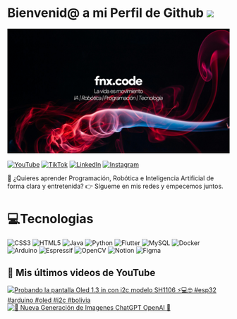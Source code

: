 # Bienvenid@ a mi Perfil de Github <img src=https://media.giphy.com/media/v1.Y2lkPTc5MGI3NjExcmVpMm0yYjI3bnF4MmwxN2hjeGYxY251d21iYnc1cmN5YWw0czhucyZlcD12MV9naWZzX3NlYXJjaCZjdD1n/aNqEFrYVnsS52/giphy.gif width="100"> 

![banner fnx.code](Banner.png)


[![YouTube](https://img.shields.io/badge/YouTube-%23FF0000.svg?style=for-the-badge&logo=YouTube&logoColor=white)](https://www.youtube.com/@fnxcode)
[![TikTok](https://img.shields.io/badge/TikTok-%23000000.svg?style=for-the-badge&logo=TikTok&logoColor=white)](https://www.tiktok.com/@fnx.code)
[![LinkedIn](https://img.shields.io/badge/linkedin-%230077B5.svg?style=for-the-badge&logo=linkedin&logoColor=white)](https://www.linkedin.com/in/jorge-calderon-tola)
[![Instagram](https://img.shields.io/badge/Instagram-%23E4405F.svg?style=for-the-badge&logo=Instagram&logoColor=white)](https://www.instagram.com/fnx.code/)

🚀 ¿Quieres aprender Programación, Robótica e Inteligencia Artificial de forma clara y entretenida?
👉 Sígueme en mis redes y empecemos juntos.

# 💻Tecnologias

![CSS3](https://img.shields.io/badge/css3-%231572B6.svg?style=for-the-badge&logo=css3&logoColor=white)
![HTML5](https://img.shields.io/badge/html5-%23E34F26.svg?style=for-the-badge&logo=html5&logoColor=white)
![Java](https://img.shields.io/badge/java-%23ED8B00.svg?style=for-the-badge&logo=openjdk&logoColor=white)
![Python](https://img.shields.io/badge/python-3670A0?style=for-the-badge&logo=python&logoColor=ffdd54)
![Flutter](https://img.shields.io/badge/Flutter-%2302569B.svg?style=for-the-badge&logo=Flutter&logoColor=white)
![MySQL](https://img.shields.io/badge/mysql-4479A1.svg?style=for-the-badge&logo=mysql&logoColor=white)
![Docker](https://img.shields.io/badge/docker-%230db7ed.svg?style=for-the-badge&logo=docker&logoColor=white)
![Arduino](https://img.shields.io/badge/-Arduino-00979D?style=for-the-badge&logo=Arduino&logoColor=white)
![Espressif](https://img.shields.io/badge/espressif-E7352C.svg?style=for-the-badge&logo=espressif&logoColor=white)
![OpenCV](https://img.shields.io/badge/opencv-%23white.svg?style=for-the-badge&logo=opencv&logoColor=white)
![Notion](https://img.shields.io/badge/Notion-%23000000.svg?style=for-the-badge&logo=notion&logoColor=white)
![Figma](https://img.shields.io/badge/figma-%23F24E1E.svg?style=for-the-badge&logo=figma&logoColor=white)


## 🎥 Mis últimos videos de YouTube

<!-- BEGIN YOUTUBE-CARDS -->
[![Probando la pantalla Oled 1.3 in con i2c modelo SH1106 ⚡💻🤓 #esp32 #arduino #oled #i2c #bolivia](https://ytcards.demolab.com/?id=21_BWxIz3JA&title=Probando+la+pantalla+Oled+1.3+in+con+i2c+modelo+SH1106+%E2%9A%A1%F0%9F%92%BB%F0%9F%A4%93+%23esp32+%23arduino+%23oled+%23i2c+%23bolivia&lang=en&timestamp=1748096746&background_color=%230d1117&title_color=%23ffffff&stats_color=%23dedede&max_title_lines=1&width=250&border_radius=5 "Probando la pantalla Oled 1.3 in con i2c modelo SH1106 ⚡💻🤓 #esp32 #arduino #oled #i2c #bolivia")](https://www.youtube.com/watch?v=21_BWxIz3JA)
[![🤯 Nueva Generación de Imagenes ChatGPT OpenAI 🤖](https://ytcards.demolab.com/?id=t_hX4Usy5yY&title=%F0%9F%A4%AF+Nueva+Generaci%C3%B3n+de+Imagenes+ChatGPT+OpenAI+%F0%9F%A4%96&lang=en&timestamp=1743557307&background_color=%230d1117&title_color=%23ffffff&stats_color=%23dedede&max_title_lines=1&width=250&border_radius=5 "🤯 Nueva Generación de Imagenes ChatGPT OpenAI 🤖")](https://www.youtube.com/watch?v=t_hX4Usy5yY)
<!-- END YOUTUBE-CARDS -->



<!--
**jfnxcode/jfnxcode** is a ✨ _special_ ✨ repository because its `README.md` (this file) appears on your GitHub profile.

Here are some ideas to get you started:

- 🔭 I’m currently working on ...
- 🌱 I’m currently learning ...
- 👯 I’m looking to collaborate on ...
- 🤔 I’m looking for help with ...
- 💬 Ask me about ...
- 📫 How to reach me: ...
- 😄 Pronouns: ...
- ⚡ Fun fact: ...
-->
